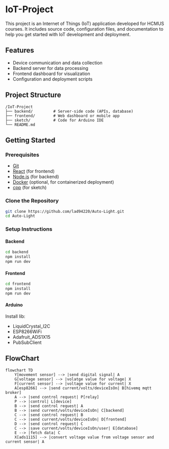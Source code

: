 # IoT-Project

This project is an Internet of Things (IoT) application developed for HCMUS courses. It includes source code, configuration files, and documentation to help you get started with IoT development and deployment.

## Features

- Device communication and data collection
- Backend server for data processing
- Frontend dashboard for visualization
- Configuration and deployment scripts

## Project Structure

```
/IoT-Project
├── backend/         # Server-side code (APIs, database)
├── frontend/        # Web dashboard or mobile app
├── sketch/          # Code for Arduino IDE
└── README.md
```

## Getting Started

### Prerequisites

- [Git](https://git-scm.com/)
- [React](https://react.dev/) (for frontend)
- [Node.js](https://nodejs.org/) (for backend)
- [Docker](https://www.docker.com/) (optional, for containerized deployment)
- [cpp](https://www.c-language.org/) (for sketch)

### Clone the Repository

```bash
git clone https://github.com/lad94220/Auto-Light.git
cd Auto-Light
```

### Setup Instructions

#### Backend

```bash
cd backend
npm install
npm run dev
```

#### Frontend

```bash
cd frontend
npm install
npm run dev
```


#### Arduino

Install lib: 
+ LiquidCrystal_I2C
+ ESP8266WiFi
+ Adafruit_ADS1X15
+ PubSubClient

## FlowChart
```mermaid
flowchart TD
    Y[movement sensor] --> |send digital signal| A
    G[voltage sensor] --> |volatge value for voltage| X
    F[current sensor] --> |voltage value for current| X
    A[esp8266] --> |send current/volts/deviceIsOn| B[hivemq mqtt broker]
    A --> |send control request| P[relay]
    P --> |control| L[device]
    B --> |send control request| A
    B --> |send current/volts/deviceIsOn| C[backend]
    C --> |send control request| B
    C --> |send current/volts/deviceIsOn| D[frontend]
    D --> |send control request| C
    C --> |save current/volts/deviceIsOn/user| E[database]
    E --> |fetch data| C
    X[ads1115] --> |convert voltage value from voltage sensor and current sensor| A